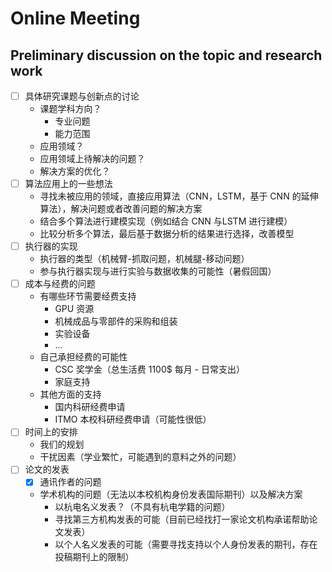 # Online Meeting

## Preliminary discussion on the topic and research work

- [ ] 具体研究课题与创新点的讨论
  - 课题学科方向？
    - 专业问题
    - 能力范围
  - 应用领域？
  - 应用领域上待解决的问题？
  - 解决方案的优化？
- [ ] 算法应用上的一些想法
  - 寻找未被应用的领域，直接应用算法（CNN，LSTM，基于 CNN 的延伸算法），解决问题或者改善问题的解决方案
  - 结合多个算法进行建模实现（例如结合 CNN 与LSTM 进行建模）
  - 比较分析多个算法，最后基于数据分析的结果进行选择，改善模型
- [ ] 执行器的实现
  - 执行器的类型（机械臂-抓取问题，机械腿-移动问题）
  - 参与执行器实现与进行实验与数据收集的可能性（暑假回国）
- [ ] 成本与经费的问题
  - 有哪些环节需要经费支持
    - GPU 资源
    - 机械成品与零部件的采购和组装
    - 实验设备
    - ...
  - 自己承担经费的可能性
    - CSC 奖学金（总生活费 1100$ 每月 - 日常支出）
    - 家庭支持
  - 其他方面的支持
    - 国内科研经费申请
    - ITMO 本校科研经费申请（可能性很低）
- [ ] 时间上的安排
  - 我们的规划
  - 干扰因素（学业繁忙，可能遇到的意料之外的问题）
- [ ] 论文的发表
  - [x] 通讯作者的问题
  - 学术机构的问题（无法以本校机构身份发表国际期刊）以及解决方案
    - 以杭电名义发表？（不具有杭电学籍的问题）
    - 寻找第三方机构发表的可能（目前已经找打一家论文机构承诺帮助论文发表）
    - 以个人名义发表的可能（需要寻找支持以个人身份发表的期刊，存在投稿期刊上的限制）